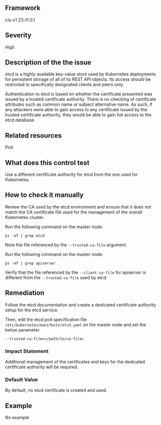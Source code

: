 ## Framework
cis-v1.23-t1.0.1
 
## Severity
High

## Description of the the issue
etcd is a highly available key-value store used by Kubernetes deployments for persistent storage of all of its REST API objects. Its access should be restricted to specifically designated clients and peers only.

 Authentication to etcd is based on whether the certificate presented was issued by a trusted certificate authority. There is no checking of certificate attributes such as common name or subject alternative name. As such, if any attackers were able to gain access to any certificate issued by the trusted certificate authority, they would be able to gain full access to the etcd database.
 
## Related resources
Pod
 
## What does this control test
Use a different certificate authority for etcd from the one used for Kubernetes.
 
## How to check it manually
Review the CA used by the etcd environment and ensure that it does not match the CA certificate file used for the management of the overall Kubernetes cluster.

 Run the following command on the master node:

 
```
ps -ef | grep etcd

```
 Note the file referenced by the `--trusted-ca-file` argument.

 Run the following command on the master node:

 
```
ps -ef | grep apiserver

```
 Verify that the file referenced by the `--client-ca-file` for apiserver is different from the `--trusted-ca-file` used by etcd.
## Remediation
Follow the etcd documentation and create a dedicated certificate authority setup for the etcd service.

 Then, edit the etcd pod specification file `/etc/kubernetes/manifests/etcd.yaml` on the master node and set the below parameter.

 
```
--trusted-ca-file=</path/to/ca-file>

```
 
### Impact Statement
Additional management of the certificates and keys for the dedicated certificate authority will be required.
### Default Value
By default, no etcd certificate is created and used.
## Example
No example
